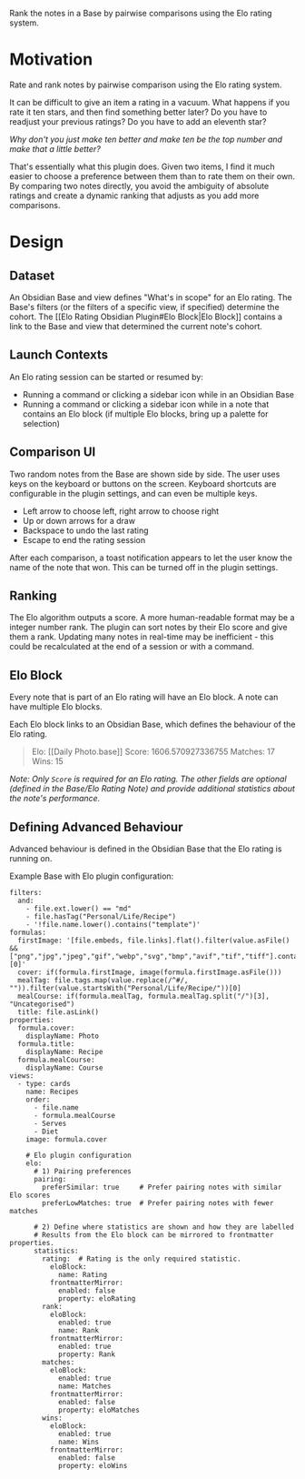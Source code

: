 Rank the notes in a Base by pairwise comparisons using the Elo rating system.
# Motivation
Rate and rank notes by pairwise comparison using the Elo rating system.

It can be difficult to give an item a rating in a vacuum. What happens if you rate it ten stars, and then find something better later? Do you have to readjust your previous ratings? Do you have to add an eleventh star?

*Why don't you just make ten better and make ten be the top number and make that a little better?*

That's essentially what this plugin does. Given two items, I find it much easier to choose a preference between them than to rate them on their own. By comparing two notes directly, you avoid the ambiguity of absolute ratings and create a dynamic ranking that adjusts as you add more comparisons.
# Design
## Dataset
An Obsidian Base and view defines "What's in scope" for an Elo rating. The Base's filters (or the filters of a specific view, if specified) determine the cohort.
The [[Elo Rating Obsidian Plugin#Elo Block|Elo Block]] contains a link to the Base and view that determined the current note's cohort.
## Launch Contexts
An Elo rating session can be started or resumed by:
- Running a command or clicking a sidebar icon while in an Obsidian Base
- Running a command or clicking a sidebar icon while in a note that contains an Elo block (if multiple Elo blocks, bring up a palette for selection)
## Comparison UI
Two random notes from the Base are shown side by side. The user uses keys on the keyboard or buttons on the screen. Keyboard shortcuts are configurable in the plugin settings, and can even be multiple keys.
- Left arrow to choose left, right arrow to choose right
- Up or down arrows for a draw
- Backspace to undo the last rating
- Escape to end the rating session

After each comparison, a toast notification appears to let the user know the name of the note that won. This can be turned off in the plugin settings.
## Ranking
The Elo algorithm outputs a score. A more human-readable format may be a integer number rank. The plugin can sort notes by their Elo score and give them a rank. Updating many notes in real-time may be inefficient - this could be recalculated at the end of a session or with a command.
## Elo Block
Every note that is part of an Elo rating will have an Elo block. A note can have multiple Elo blocks.

Each Elo block links to an Obsidian Base, which defines the behaviour of the Elo rating.

> Elo: [[Daily Photo.base]]
> Score: 1606.570927336755
> Matches: 17
> Wins: 15

*Note: Only `Score` is required for an Elo rating. The other fields are optional (defined in the Base/Elo Rating Note) and provide additional statistics about the note's performance.*
## Defining Advanced Behaviour
Advanced behaviour is defined in the Obsidian Base that the Elo rating is running on.

Example Base with Elo plugin configuration:
```base
filters:
  and:
    - file.ext.lower() == "md"
    - file.hasTag("Personal/Life/Recipe")
    - '!file.name.lower().contains("template")'
formulas:
  firstImage: '[file.embeds, file.links].flat().filter(value.asFile() && ["png","jpg","jpeg","gif","webp","svg","bmp","avif","tif","tiff"].contains(value.asFile().ext.lower()))[0]'
  cover: if(formula.firstImage, image(formula.firstImage.asFile()))
  mealTag: file.tags.map(value.replace(/^#/, "")).filter(value.startsWith("Personal/Life/Recipe/"))[0]
  mealCourse: if(formula.mealTag, formula.mealTag.split("/")[3], "Uncategorised")
  title: file.asLink()
properties:
  formula.cover:
    displayName: Photo
  formula.title:
    displayName: Recipe
  formula.mealCourse:
    displayName: Course
views:
  - type: cards
    name: Recipes
    order:
      - file.name
      - formula.mealCourse
      - Serves
      - Diet
    image: formula.cover

    # Elo plugin configuration
    elo:
      # 1) Pairing preferences
      pairing:
        preferSimilar: true     # Prefer pairing notes with similar Elo scores
        preferLowMatches: true  # Prefer pairing notes with fewer matches

      # 2) Define where statistics are shown and how they are labelled
      # Results from the Elo block can be mirrored to frontmatter properties.
      statistics:
        rating:  # Rating is the only required statistic.
          eloBlock:
            name: Rating
          frontmatterMirror:
            enabled: false
            property: eloRating
        rank:
          eloBlock:
            enabled: true
            name: Rank
          frontmatterMirror:
            enabled: true
            property: Rank
        matches:
          eloBlock:
            enabled: true
            name: Matches
          frontmatterMirror:
            enabled: false
            property: eloMatches
        wins:
          eloBlock:
            enabled: true
            name: Wins
          frontmatterMirror:
            enabled: false
            property: eloWins
```
